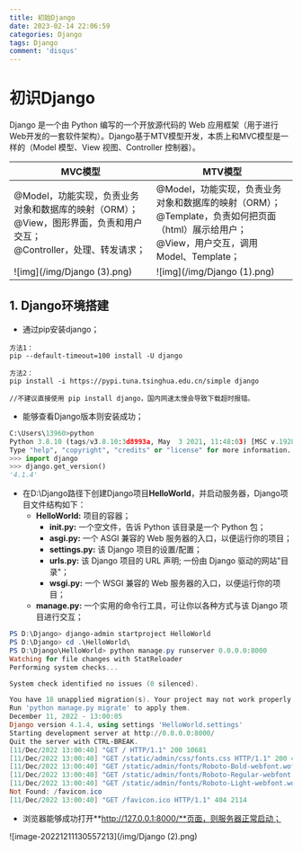 ```yaml
---
title: 初始Django
date: 2023-02-14 22:06:59
categories: Django
tags: Django
comment: 'disqus'
---
```


# 初识Django

Django 是一个由 Python 编写的一个开放源代码的 Web 应用框架（用于进行Web开发的一套软件架构）。Django基于MTV模型开发，本质上和MVC模型是一样的（Model 模型、View 视图、Controller 控制器）。

| MVC模型                                                      | MTV模型                                                      |
| ------------------------------------------------------------ | ------------------------------------------------------------ |
| @Model，功能实现，负责业务对象和数据库的映射（ORM）；<br />@View，图形界面，负责和用户交互；<br />@Controller，处理、转发请求； | @Model，功能实现，负责业务对象和数据库的映射（ORM）；<br />@Template，负责如何把页面（html）展示给用户；<br />@View，用户交互，调用Model、Template； |
| ![img](/img/Django (3).png) | ![img](/img/Django (1).png) |



## 1. Django环境搭建

- 通过pip安装django；

```shell
方法1：
pip --default-timeout=100 install -U django

方法2：
pip install -i https://pypi.tuna.tsinghua.edu.cn/simple django

//不建议直接使用 pip install django，国内网速太慢会导致下载超时报错。
```

- 能够查看Django版本则安装成功；

```python
C:\Users\13960>python
Python 3.8.10 (tags/v3.8.10:3d8993a, May  3 2021, 11:48:03) [MSC v.1928 64 bit (AMD64)] on win32
Type "help", "copyright", "credits" or "license" for more information.
>>> import django
>>> django.get_version()
'4.1.4'
```

- 在D:\Django路径下创建Django项目**HelloWorld**，并启动服务器，Django项目文件结构如下：
  - **HelloWorld:** 项目的容器；
    - **__init__.py:** 一个空文件，告诉 Python 该目录是一个 Python 包；
    - **asgi.py:** 一个 ASGI 兼容的 Web 服务器的入口，以便运行你的项目；
    - **settings.py:** 该 Django 项目的设置/配置；
    - **urls.py:** 该 Django 项目的 URL 声明; 一份由 Django 驱动的网站"目录"；
    - **wsgi.py:** 一个 WSGI 兼容的 Web 服务器的入口，以便运行你的项目；
  - **manage.py:** 一个实用的命令行工具，可让你以各种方式与该 Django 项目进行交互；

```powershell
PS D:\Django> django-admin startproject HelloWorld
PS D:\Django> cd .\HelloWorld\
PS D:\Django\HelloWorld> python manage.py runserver 0.0.0.0:8000
Watching for file changes with StatReloader
Performing system checks...

System check identified no issues (0 silenced).

You have 18 unapplied migration(s). Your project may not work properly until you apply the migrations for app(s): admin, auth, contenttypes, sessions.
Run 'python manage.py migrate' to apply them.
December 11, 2022 - 13:00:05
Django version 4.1.4, using settings 'HelloWorld.settings'
Starting development server at http://0.0.0.0:8000/
Quit the server with CTRL-BREAK.
[11/Dec/2022 13:00:40] "GET / HTTP/1.1" 200 10681
[11/Dec/2022 13:00:40] "GET /static/admin/css/fonts.css HTTP/1.1" 200 423
[11/Dec/2022 13:00:40] "GET /static/admin/fonts/Roboto-Bold-webfont.woff HTTP/1.1" 200 86184
[11/Dec/2022 13:00:40] "GET /static/admin/fonts/Roboto-Regular-webfont.woff HTTP/1.1" 200 85876
[11/Dec/2022 13:00:40] "GET /static/admin/fonts/Roboto-Light-webfont.woff HTTP/1.1" 200 85692
Not Found: /favicon.ico
[11/Dec/2022 13:00:40] "GET /favicon.ico HTTP/1.1" 404 2114
```

- 浏览器能够成功打开**http://127.0.0.1:8000/**页面，则服务器正常启动；

![image-20221211130557213](/img/Django (2).png)
